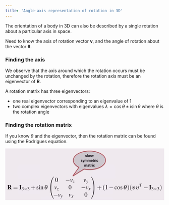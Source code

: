 ```yaml
---
title: 'Angle-axis representation of rotation in 3D'
---
```


The orientation of a body in 3D can also be described by a single rotation about a particular axis in space.

Need to know the axis of rotation vector $\boldsymbol{v}$, and the angle of
rotation about the vector $\boldsymbol{\theta}$.

### Finding the axis

We observe that the axis around which the rotation occurs must be unchanged by
the rotation, therefore the rotation axis must be an eigenvector of
$\boldsymbol{R}$.

A rotation matrix has three eigenvectors:

+ one real eigenvector corresponding to an eigenvalue of 1
+ two complex eigenvectors with eigenvalues $\lambda = \cos{\theta} \pm
  i \sin{\theta}$ where $\theta$ is the rotation angle


### Finding the rotation matrix

If you know $\theta$ and the eigenvector, then the rotation matrix can be found
using the Rodrigues equation.

![](images/3d-geometry-12-skew.PNG)

